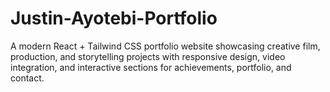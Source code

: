# Justin-Ayotebi-Portfolio

A modern React + Tailwind CSS portfolio website showcasing creative film, production, and storytelling projects with responsive design, video integration, and interactive sections for achievements, portfolio, and contact.
